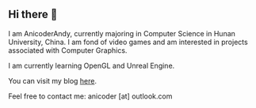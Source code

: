## Hi there 👋

I am AnicoderAndy, currently majoring in Computer Science in Hunan University, China. I am fond of video games and am interested in projects associated with Computer Graphics.

I am currently learning OpenGL and Unreal Engine.

You can visit my blog [here](https://anicoderandy.github.io/).

Feel free to contact me: anicoder [at] outlook.com
